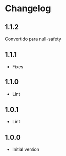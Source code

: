 # Changelog
## 1.1.2
Convertido para null-safety

## 1.1.1

- Fixes

## 1.1.0

- Lint

## 1.0.1

- Lint

## 1.0.0

- Initial version
